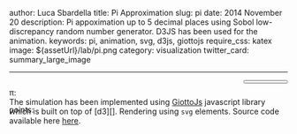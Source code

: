 author: Luca Sbardella
title: Pi Approximation
slug: pi
date: 2014 November 20
description: Pi appoximation up to 5 decimal places using Sobol low-discrepancy random number generator. D3JS has been used for the animation.
keywords: pi, animation, svg, d3js, giottojs
require_css: katex
image: ${assetUrl}/lab/pi.png
category: visualization
twitter_card: summary_large_image

---

<div class="container">
    <div class="row" data-ng-controller="GiottoCtrl">
        <div class="col-sm-12">
            <div class="center-block" style="max-width: 800px; width: 100%; position: relative">
                <div data-require="${assetUrl}/lab/pi.js" data-giotto-viz></div>
                <div style="position: absolute; top: 0; left: 0">
                    <p>&pi;: <span ng-bind="pi"></span></p>
                    <p>points: <span ng-bind="total"></span></p>
                </div>
                <div style="position: absolute; top: 0; right: 0">
                    <button class="btn btn-primary" ng-click="animate()" ng-bind="action" style="width: 80px"></button>
                </div>
            </div>
        </div>
    </div>
</div>

<br>

The simulation has been implemented using [GiottoJs](http://quantmind.github.io/giotto/)
javascript library which is built on top of [d3][].
Rendering using `svg` elements. Source code available here
<a href="${assetUrl}/lab/pi.js" target="_self">here</a>.
